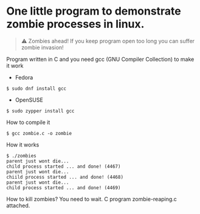 # One little program to demonstrate zombie processes in linux.

> :warning: Zombies ahead! If you keep program open too long you can suffer zombie invasion!

Program written in C and you need gcc (GNU Compiler Collection) to make it work

* Fedora

```
$ sudo dnf install gcc
```
* OpenSUSE

```
$ sudo zypper install gcc
```

How to compile it

```
$ gcc zombie.c -o zombie
```

How it works

```
$ ./zombies
parent just wont die...
child process started ... and done! (4467)
parent just wont die...
chiild process started ... and done! (4468)
parent just wont die...
child process started ... and done! (4469)
```

How to kill zombies? You need to wait. 
C program zombie-reaping.c attached.
